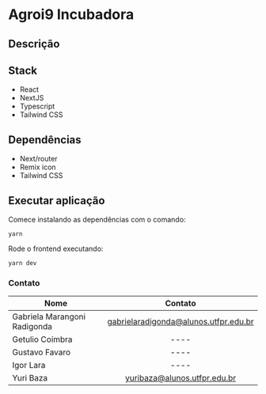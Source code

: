 # Agroi9 Incubadora 

## Descrição



## Stack
- React
- NextJS
- Typescript
- Tailwind CSS

## Dependências
- Next/router
- Remix icon
- Tailwind CSS

## Executar aplicação
Comece instalando as dependências com o comando:
```
yarn 
```
Rode o frontend executando:
```
yarn dev
```


### Contato
| Nome                          | Contato                                |
| ----------------------------- |:--------------------------------------:|
| Gabriela Marangoni Radigonda  | gabrielaradigonda@alunos.utfpr.edu.br   |
| Getulio Coimbra               |  ----                                   |
| Gustavo Favaro                |  ----                                   |
| Igor Lara                     |  ----                                   |
| Yuri Baza                     | yuribaza@alunos.utfpr.edu.br            |